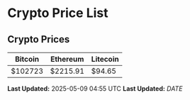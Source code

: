 # Crypto Price List

## Crypto Prices
| Bitcoin | Ethereum | Litecoin |
| ------- | -------- | -------- |
| $102723 | $2215.91 | $94.65 |
**Last Updated:** 2025-05-09 04:55 UTC
**Last Updated:** $DATE$
